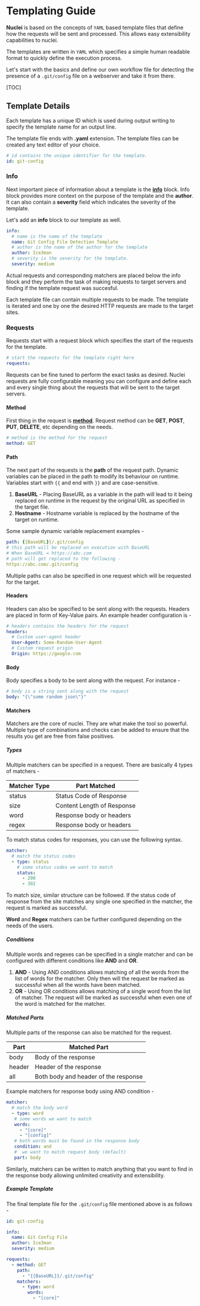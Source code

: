 # Templating Guide

**Nuclei** is based on the concepts of `YAML` based template files that define how the requests will be sent and processed. This allows easy extensibility capabilities to nuclei.

The templates are written in `YAML` which specifies a simple human readable format to quickly define the execution process. 

Let's start with the basics and define our own workflow file for detecting the presence of a `.git/config` file on a webserver and take it from there.

[TOC]

## Template Details

Each template has a unique ID which is used during output writing to specify the template name for an output line.

The template file ends with **.yaml** extension. The template files can be created any text editor of your choice.

```yaml
# id contains the unique identifier for the template.
id: git-config
```

### **Info**


Next important piece of information about a template is the <u>**info**</u> block. Info block provides more context on the purpose of the template and the **author**. It can also contain a **severity** field which indicates the severity of the template.

Let's add an **info** block to our template as well.

```yaml
info:
  # name is the name of the template
  name: Git Config File Detection Template
  # author is the name of the author for the template
  author: Ice3man
  # severity is the severity for the template.
  severity: medium
```

Actual requests and corresponding matchers are placed below the info block and they perform the task of making requests to target servers and finding if the template request was succesful.

Each template file can contain multiple requests to be made. The template is iterated and one by one the desired HTTP requests are made to the target sites.

### **Requests**

Requests start with a request block which specifies the start of the requests for the template. 

```yaml
# start the requests for the template right here
requests:
```

Requests can be fine tuned to perform the exact tasks as desired. Nuclei requests are fully configurable meaning you can configure and define each and every single thing about the requests that will be sent to the target servers.

#### **Method**

First thing in the request is <u>**method**</u>. Request method can be **GET**, **POST**, **PUT**, **DELETE**, etc depending on the needs. 

```yaml
# method is the method for the request
method: GET
```

#### **Path**

The next part of the requests is the **path** of the request path. Dynamic variables can be placed in the path to modify its behaviour on runtime. Variables start with `{{` and end with `}}` and are case-sensitive. 

1. **BaseURL** - Placing BaseURL as a variable in the path will lead to it being replaced on runtime in the request by the original URL as specified in the target file.
2. **Hostname** - Hostname variable is replaced by the hostname of the target on runtime.

Some sample dynamic variable replacement examples - 

```yaml
path: {{BaseURL}}/.git/config
# this path will be replaced on execution with BaseURL
# When BaseURL = https://abc.com
# path will get replaced to the following - 
https://abc.com/.git/config
```

Multiple paths can also be specified in one request which will be requested for the target.

#### **Headers**

Headers can also be specified to be sent along with the requests. Headers are placed in form of Key-Value pairs. An example header configuration is - 

```yaml
# headers contains the headers for the request
headers:
  # Custom user-agent header
  User-Agent: Some-Random-User-Agent
  # Custom request origin
  Origin: https://google.com
```

#### **Body** 

Body specifies a body to be sent along with the request. For instance - 

```yaml
# body is a string sent along with the request
body: "{\"some random json\"}"
```

#### **Matchers** 

Matchers are the core of nuclei. They are what make the tool so powerful. Multiple type of combinations and checks can be added to ensure that the results you get are free from false positives.

##### **Types**

Multiple matchers can be specified in a request. There are basically 4 types of matchers - 

| Matcher Type | Part Matched               |
| ------------ | -------------------------- |
| status       | Status Code of Response    |
| size         | Content Length of Response |
| word         | Response body or headers   |
| regex        | Response body or headers   |

To match status codes for responses, you can use the following syntax.

```yaml
matcher:
  # match the status codes
  - type: status
    # some status codes we want to match
    status:
      - 200
      - 302
```

To match size, similar structure can be followed. If the status code of response from the site matches any single one specified in the matcher, the request is marked as successful.

**Word** and **Regex** matchers can be further configured depending on the needs of the users. 

##### **Conditions**

Multiple words and regexes can be specified in a single matcher and can be configured with different conditions like **AND** and **OR**. 

1. **AND** - Using AND conditions allows matching of all the words from the list of words for the matcher. Only then will the request be marked as successful when all the words have been matched.
2. **OR** - Using OR conditions allows matching of a single word from the list of matcher. The request will be marked as successful when even one of the word is matched for the matcher.

##### **Matched Parts** 

Multiple parts of the response can also be matched for the request. 

| Part   | Matched Part                         |
| ------ | ------------------------------------ |
| body   | Body of the response                 |
| header | Header of the response               |
| all    | Both body and header of the response |

Example matchers for response body using AND condition - 

```yaml
matcher:
  # match the body word
  - type: word
   # some words we want to match
   words: 
     - "[core]"
     - "[config]"
   # both words must be found in the response body
   condition: and
   #  we want to match request body (default)
   part: body
```

Similarly, matchers can be written to match anything that you want to find in the response body allowing unlimited creativity and extensibility.

##### **Example Template**

The final template file for the `.git/config` file mentioned above is as follows - 

```yaml
id: git-config

info:
  name: Git Config File
  author: Ice3man
  severity: medium

requests:
  - method: GET
    path:
      - "{{BaseURL}}/.git/config"
    matchers:
      - type: word
        words:
          - "[core]"
```
